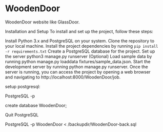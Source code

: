 # WoodenDoor

WoodenDoor
website like GlassDoor.


Installation and Setup
To install and set up the project, follow these steps:

Install Python 3.x and PostgreSQL on your system.
Clone the repository to your local machine.
Install the project dependencies by running ```pip install -r requirements.txt```
Create a PostgreSQL database for the project.
Set up the server python3 manage.py runserver
(Optional) Load sample data by running python manage.py loaddata fixtures/sample_data.json.
Start the development server by running python manage.py runserver.
Once the server is running, you can access the project by opening a web browser and navigating to http://localhost:8000/WoodenDoor/job.


setup postgresql:

PostgreSQL -p

create database WoodenDoor;

Quit PostgreSQL

PostgreSQL -p WoodenDoor < /backupdir/WoodenDoor-back.sql
